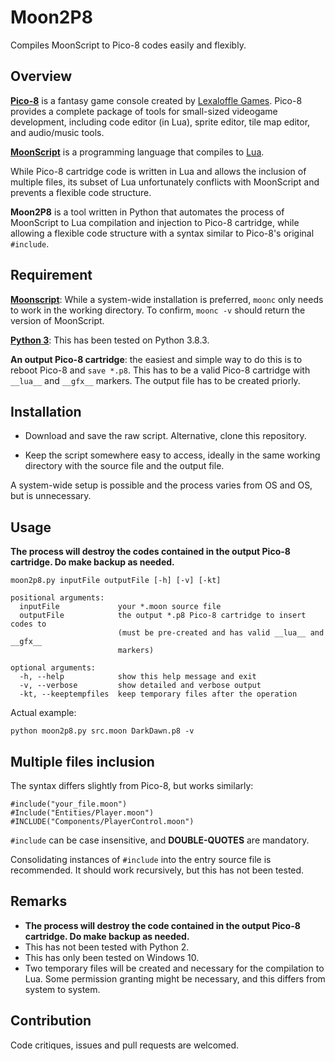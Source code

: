 # Moon2P8
Compiles MoonScript to Pico-8 codes easily and flexibly.

## Overview

**[Pico-8](https://www.lexaloffle.com/pico-8.php)** is a fantasy game console created by [Lexaloffle Games](https://www.lexaloffle.com/). Pico-8 provides a complete package of tools for small-sized videogame development, including code editor (in Lua), sprite editor, tile map editor, and audio/music tools.

**[MoonScript](https://moonscript.org/)** is a programming language that compiles to [Lua](http://www.lua.org/).

While Pico-8 cartridge code is written in Lua and allows the inclusion of multiple files, its subset of Lua unfortunately conflicts with MoonScript and prevents a flexible code structure.

**Moon2P8** is a tool written in Python that automates the process of MoonScript to Lua compilation and injection to Pico-8 cartridge, while allowing a flexible code structure with a syntax similar to Pico-8's original `#include`.

## Requirement

**[Moonscript](https://moonscript.org/#installation)**: While a system-wide installation is preferred, `moonc` only needs to work in the working directory. To confirm, `moonc -v` should return the version of MoonScript.

**[Python 3](https://www.python.org/)**: This has been tested on Python 3.8.3.

**An output Pico-8 cartridge**: the easiest and simple way to do this is to reboot Pico-8 and `save *.p8`. This has to be a valid Pico-8 cartridge with `__lua__` and `__gfx__` markers. The output file has to be created priorly.

## Installation

* Download and save the raw script. Alternative, clone this repository.

* Keep the script somewhere easy to access, ideally in the same working directory with the source file and the output file.

A system-wide setup is possible and the process varies from OS and OS, but is unnecessary.

## Usage

**The process will destroy the codes contained in the output Pico-8 cartridge. Do make backup as needed.**

    moon2p8.py inputFile outputFile [-h] [-v] [-kt]

    positional arguments:
      inputFile             your *.moon source file
      outputFile            the output *.p8 Pico-8 cartridge to insert codes to     
                            (must be pre-created and has valid __lua__ and __gfx__  
                            markers)

    optional arguments:
      -h, --help            show this help message and exit
      -v, --verbose         show detailed and verbose output
      -kt, --keeptempfiles  keep temporary files after the operation

Actual example:

    python moon2p8.py src.moon DarkDawn.p8 -v

## Multiple files inclusion

The syntax differs slightly from Pico-8, but works similarly:

    #include("your_file.moon")
    #Include("Entities/Player.moon")
    #INCLUDE("Components/PlayerControl.moon")

`#include` can be case insensitive, and **DOUBLE-QUOTES** are mandatory.

Consolidating instances of `#include` into the entry source file is recommended. It should work recursively, but this has not been tested.

## Remarks

* **The process will destroy the code contained in the output Pico-8 cartridge. Do make backup as needed.**
* This has not been tested with Python 2.
* This has only been tested on Windows 10.
* Two temporary files will be created and necessary for the compilation to Lua. Some permission granting might be necessary, and this differs from system to system.

## Contribution

Code critiques, issues and pull requests are welcomed.
